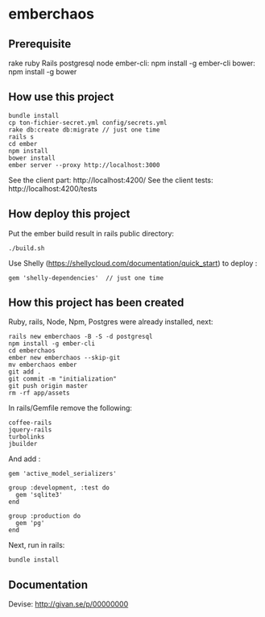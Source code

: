 emberchaos
==========

Prerequisite
-------------

rake
ruby
Rails
postgresql
node
ember-cli: npm install -g ember-cli
bower: npm install -g bower


How use this project
--------------------

```
bundle install
cp ton-fichier-secret.yml config/secrets.yml
rake db:create db:migrate // just one time
rails s
cd ember
npm install
bower install
ember server --proxy http://localhost:3000
```

See the client part: http://localhost:4200/
See the client tests: http://localhost:4200/tests

How deploy this project
-----------------------

Put the ember build result in rails public directory:

```
./build.sh
```

Use Shelly (https://shellycloud.com/documentation/quick_start) to deploy :

```
gem 'shelly-dependencies'  // just one time
```


How this project has been created
--------------------------------

Ruby, rails, Node, Npm, Postgres were already installed, next:

```
rails new emberchaos -B -S -d postgresql
npm install -g ember-cli
cd emberchaos
ember new emberchaos --skip-git
mv emberchaos ember
git add .
git commit -m "initialization"
git push origin master
rm -rf app/assets
```

In rails/Gemfile remove the following:

```
coffee-rails
jquery-rails
turbolinks
jbuilder
```

And add :

```
gem 'active_model_serializers'

group :development, :test do
  gem 'sqlite3'
end

group :production do
  gem 'pg'
end
```

Next, run in rails:

```
bundle install
```

Documentation
--------------

Devise: http://givan.se/p/00000000
